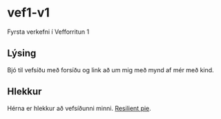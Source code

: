# vef1-v1
Fyrsta verkefni í Vefforritun 1

## Lýsing
Bjó til vefsíðu með forsíðu og link að um mig með mynd af mér með kind.

## Hlekkur
Hérna er hlekkur að vefsíðunni minni.
[Resilient pie](https://resilient-pie.netlify.app/). 
